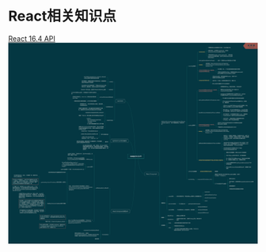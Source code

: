 # React相关知识点

[React 16.4 API](https://github.com/camiler/learnblog/blob/master/imgs/reactjs(16.4)API.png)
![React 16.4 API](https://github.com/camiler/learnblog/blob/master/imgs/reactjs(16.4)API.png)